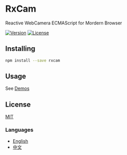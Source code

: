 # RxCam
Reactive WebCamera ECMAScript for Mordern Browser

[![Version](https://img.shields.io/npm/v/rxcam.svg)](https://www.npmjs.com/package/rxcam)
[![License](https://img.shields.io/badge/license-MIT-blue.svg)](https://opensource.org/licenses/MIT)


## Installing
```bash
npm install --save rxcam
```

## Usage
See [Demos](https://github.com/waitingsong/rxcam/tree/master/demo)


## License
[MIT](LICENSE)


### Languages
- [English](README.md)
- [中文](README.zh-CN.md)
